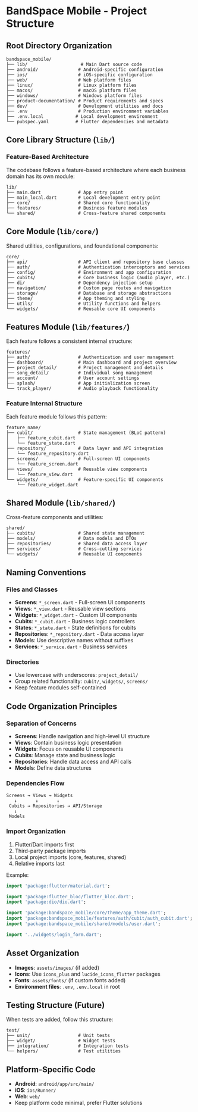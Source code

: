 # BandSpace Mobile - Project Structure

## Root Directory Organization

```
bandspace_mobile/
├── lib/                    # Main Dart source code
├── android/               # Android-specific configuration
├── ios/                   # iOS-specific configuration
├── web/                   # Web platform files
├── linux/                 # Linux platform files
├── macos/                 # macOS platform files
├── windows/               # Windows platform files
├── product-documentation/ # Product requirements and specs
├── dev/                   # Development utilities and docs
├── .env                   # Production environment variables
├── .env.local            # Local development environment
└── pubspec.yaml          # Flutter dependencies and metadata
```

## Core Library Structure (`lib/`)

### Feature-Based Architecture
The codebase follows a feature-based architecture where each business domain has its own module:

```
lib/
├── main.dart              # App entry point
├── main_local.dart        # Local development entry point
├── core/                  # Shared core functionality
├── features/              # Business feature modules
└── shared/                # Cross-feature shared components
```

## Core Module (`lib/core/`)
Shared utilities, configurations, and foundational components:

```
core/
├── api/                   # API client and repository base classes
├── auth/                  # Authentication interceptors and services
├── config/                # Environment and app configuration
├── cubits/                # Core business logic (audio player, etc.)
├── di/                    # Dependency injection setup
├── navigation/            # Custom page routes and navigation
├── storage/               # Database and storage abstractions
├── theme/                 # App theming and styling
├── utils/                 # Utility functions and helpers
└── widgets/               # Reusable core UI components
```

## Features Module (`lib/features/`)
Each feature follows a consistent internal structure:

```
features/
├── auth/                  # Authentication and user management
├── dashboard/             # Main dashboard and project overview
├── project_detail/        # Project management and details
├── song_detail/           # Individual song management
├── account/               # User account settings
├── splash/                # App initialization screen
└── track_player/          # Audio playback functionality
```

### Feature Internal Structure
Each feature module follows this pattern:

```
feature_name/
├── cubit/                 # State management (BLoC pattern)
│   ├── feature_cubit.dart
│   └── feature_state.dart
├── repository/            # Data layer and API integration
│   └── feature_repository.dart
├── screens/               # Full-screen UI components
│   └── feature_screen.dart
├── views/                 # Reusable view components
│   └── feature_view.dart
└── widgets/               # Feature-specific UI components
    └── feature_widget.dart
```

## Shared Module (`lib/shared/`)
Cross-feature components and utilities:

```
shared/
├── cubits/                # Shared state management
├── models/                # Data models and DTOs
├── repositories/          # Shared data access layer
├── services/              # Cross-cutting services
└── widgets/               # Reusable UI components
```

## Naming Conventions

### Files and Classes
- **Screens**: `*_screen.dart` - Full-screen UI components
- **Views**: `*_view.dart` - Reusable view sections
- **Widgets**: `*_widget.dart` - Custom UI components
- **Cubits**: `*_cubit.dart` - Business logic controllers
- **States**: `*_state.dart` - State definitions for cubits
- **Repositories**: `*_repository.dart` - Data access layer
- **Models**: Use descriptive names without suffixes
- **Services**: `*_service.dart` - Business services

### Directories
- Use lowercase with underscores: `project_detail/`
- Group related functionality: `cubit/`, `widgets/`, `screens/`
- Keep feature modules self-contained

## Code Organization Principles

### Separation of Concerns
- **Screens**: Handle navigation and high-level UI structure
- **Views**: Contain business logic presentation
- **Widgets**: Focus on reusable UI components
- **Cubits**: Manage state and business logic
- **Repositories**: Handle data access and API calls
- **Models**: Define data structures

### Dependencies Flow
```
Screens → Views → Widgets
   ↓       ↓       ↓
 Cubits → Repositories → API/Storage
   ↓
 Models
```

### Import Organization
1. Flutter/Dart imports first
2. Third-party package imports
3. Local project imports (core, features, shared)
4. Relative imports last

Example:
```dart
import 'package:flutter/material.dart';

import 'package:flutter_bloc/flutter_bloc.dart';
import 'package:dio/dio.dart';

import 'package:bandspace_mobile/core/theme/app_theme.dart';
import 'package:bandspace_mobile/features/auth/cubit/auth_cubit.dart';
import 'package:bandspace_mobile/shared/models/user.dart';

import '../widgets/login_form.dart';
```

## Asset Organization
- **Images**: `assets/images/` (if added)
- **Icons**: Use `icons_plus` and `lucide_icons_flutter` packages
- **Fonts**: `assets/fonts/` (if custom fonts added)
- **Environment files**: `.env`, `.env.local` in root

## Testing Structure (Future)
When tests are added, follow this structure:
```
test/
├── unit/                  # Unit tests
├── widget/                # Widget tests
├── integration/           # Integration tests
└── helpers/               # Test utilities
```

## Platform-Specific Code
- **Android**: `android/app/src/main/`
- **iOS**: `ios/Runner/`
- **Web**: `web/`
- Keep platform code minimal, prefer Flutter solutions